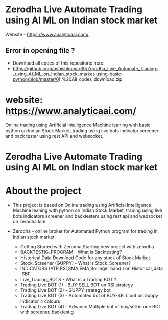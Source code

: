 # Zerodha Live Automate Trading using AI ML on Indian stock market #
Website - https://www.analyticaai.com/

## Error in opening file ? ## 
* Download all codes of this repositorie here: 
*  https://github.com/ashishkumar30/Zerodha_Live_Automate_Trading-_using_AI_ML_on_Indian_stock_market-using-basic-python/blob/master/0).%20All_codes_download.zip


# website: https://www.analyticaai.com/
Online trading using Artificial Intelligence Machine leaning with basic python on Indian Stock Market, trading using live bots indicator screener and back tester using rest API and websocket.

# Zerodha Live Automate Trading using AI ML on Indian stock market #

# About the project # 
* This project is based on Online trading using Artificial Intelligence Machine leaning with python on Indian Stock Market, trading using live bots indicators screener and backtesters using rest api and websocket on zerodha kite.

* Zerodha    - online broker for Automated Python program for trading in Indian stock market.  

  *  Getting Started with Zerodha,Starting new project with zerodha .
  * BACKTESTIG_PROGRAM - What is Backtesting?
  * Historical Data Download Code for any stock of Stock Market.
  * Stock_Screener (GUPPY) - What is Stock_Screener?
  * INDICATORS (ATR,RSI,SMA,EMA,Bollinger band ) on Historical_data 'SBI'.
  * Live_Trading_BOTS - What is a Trading BOT ?
  * Trading Live BOT  (1) - BUY-SELL BOT on RSI strategy
  * Trading Live BOT  (2) - GUPPY strategy bot
  * Trading Live BOT  (3) - Automated bot of BUY-SELL bot on Guppy indicator 4 colours
  * Trading Live BOT (4) - Advance Multiple bot of buy/sell in one BOT with screener, backtestig

